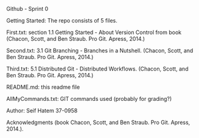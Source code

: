 Github - Sprint 0

Getting Started:
The repo consists of 5 files.

First.txt: section 1.1 Getting Started - About Version Control from book (Chacon, Scott, and Ben Straub. Pro Git. Apress, 2014.)

Second.txt: 3.1 Git Branching - Branches in a Nutshell. (Chacon, Scott, and Ben Straub. Pro Git. Apress, 2014.)

Third.txt: 5.1 Distributed Git - Distributed Workflows. (Chacon, Scott, and Ben Straub. Pro Git. Apress, 2014.)

README.md: this readme file

AllMyCommands.txt: GIT commands used (probably for grading?)

Author: Seif Hatem 37-0958

Acknowledgments (book Chacon, Scott, and Ben Straub. Pro Git. Apress,
2014.).
